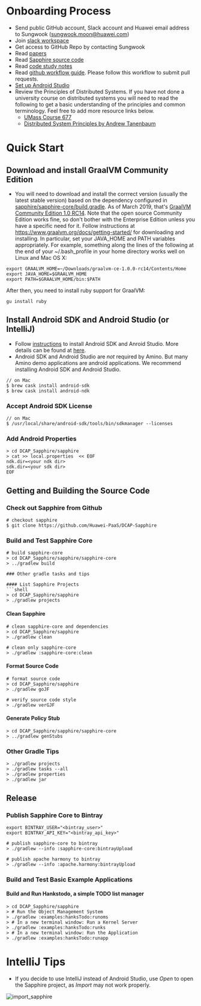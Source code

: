 # Onboarding Process

* Send public GitHub account, Slack account and Huawei email address to Sungwook (sungwook.moon@huawei.com)
* Join [slack workspace](https://huawei.slack.com/)
* Get access to GitHub Repo by contacting Sungwook
* Read [papers](https://sapphire.cs.washington.edu/research/)
* Read [Sapphire source code](https://sapphire.cs.washington.edu/code.html)
* Read [code study notes](./code_study/)
* Read [github workflow guide](https://github.com/kubernetes/community/blob/master/contributors/guide/github-workflow.md). Please follow this workflow to submit pull requests.
* [Set up Android Studio](https://github.com/Huawei-PaaS/DCAP-Sapphire/blob/master/docs/Development.md)
* Review the Principles of Distributed Systems. If you have not done a university course on distributed systems you will need to read the following to get a basic understanding of the principles and common terminology. Feel free to add more resource links below.
  * [UMass Course 677](http://lass.cs.umass.edu/~shenoy/courses/677/)
  * [Distributed System Principles by Andrew Tanenbaum](https://www.amazon.com/Distributed-Systems-Principles-Andrew-Tanenbaum/dp/153028175X)


# Quick Start
## Download and install GraalVM Community Edition
* You will need to download and install the corrrect version (usually the latest stable version) 
  based on the dependency configured in 
  [sapphire/sapphire-core/build.gradle](https://github.com/Huawei-PaaS/DCAP-Sapphire/blob/master/sapphire/sapphire-core/build.gradle). 
  As of March 2019, that's 
  [GraalVM Community Edition 1.0 RC14](https://github.com/oracle/graal/releases/tag/vm-1.0.0-rc14).
  Note that the open source Community Edition works fine, so don't bother with the Enterprise Edition unless 
  you have a specific need for it.
  Follow instructions at  https://www.graalvm.org/docs/getting-started/ for downloading and installing.
  In particular, set your JAVA_HOME and PATH variables appropriately.  For example, something along the lines of the following at the end of your ~/.bash_profile in your home directory works well on Linux and Mac OS X:
```  
export GRAALVM_HOME=~/Downloads/graalvm-ce-1.0.0-rc14/Contents/Home
export JAVA_HOME=$GRAALVM_HOME
export PATH=$GRAALVM_HOME/bin:$PATH
```
  After then, you need to install ruby support for GraalVM:
```
gu install ruby
```

## Install Android SDK and Android Studio (or IntelliJ)
* Follow [instructions](https://developer.android.com/studio/) to install Android SDK and Anroid Studio. More details can be found at [here](https://wiki.appcelerator.org/display/guides2/Installing+the+Android+SDK#InstallingtheAndroidSDK-InstallingAndroidSDKToolsonmacOS).
* Android SDK and Android Studio are *not* required by Amino. But many Amino demo applications are android applications. We recommend installing Android SDK and Android Studio.
```shell
// on Mac
$ brew cask install android-sdk
$ brew cask install android-ndk
```

### Accept Android SDK License
```shell
// on Mac
$ /usr/local/share/android-sdk/tools/bin/sdkmanager --licenses
```

### Add Android Properties
```shell
> cd DCAP_Sapphire/sapphire
> cat >> local.properties  << EOF
ndk.dir=<your ndk dir>
sdk.dir=<your sdk dir>
EOF
```

## Getting and Building the Source Code

### Check out Sapphire from Github
```shell
# checkout sapphire
$ git clone https://github.com/Huawei-PaaS/DCAP-Sapphire
```

### Build and Test Sapphire Core
```shell
# build sapphire-core
> cd DCAP_Sapphire/sapphire/sapphire-core
> ../gradlew build

### Other gradle tasks and tips

#### List Sapphire Projects
```shell
> cd DCAP_Sapphire/sapphire
> ./gradlew projects
```

#### Clean Sapphire
```shell
# clean sapphire-core and dependencies
> cd DCAP_Sapphire/sapphire
> ./gradlew clean

# clean only sapphire-core
> ./gradlew :sapphire-core:clean
```

#### Format Source Code
```shell
# format source code
> cd DCAP_Sapphire/sapphire
> ./gradlew goJF

# verify source code style
> ./gradlew verGJF
```

#### Generate Policy Stub
```shell
> cd DCAP_Sapphire/sapphire/sapphire-core
> ../gradlew genStubs
```

### Other Gradle Tips
```shell
> ./gradlew projects
> ./gradlew tasks --all
> ./gradlew properties
> ./gradlew jar
```

## Release

### Publish Sapphire Core to Bintray 
```shell
export BINTRAY_USER="<bintray_user>"
export BINTRAY_API_KEY="<bintray_api_key>"

# publish sapphire-core to bintray
> ./gradlew --info :sapphire-core:bintrayUpload

# publish apache harmony to bintray
> ./gradlew --info :apache.harmony:bintrayUpload
```


### Build and Test Basic Example Applications
#### Build and Run Hankstodo, a simple TODO list manager
```shell
> cd DCAP_Sapphire/sapphire
> # Run the Object Management System
> ./gradlew :examples:hanksTodo:runoms
> # In a new terminal window: Run a Kernel Server
> ./gradlew :examples:hanksTodo:runks
> # In a new terminal window: Run the Application
> ./gradlew :examples:hanksTodo:runapp
```

# IntelliJ Tips
* If you decide to use IntelliJ instead of Android Studio, use *Open* to open the Sapphire project, 
  as *Import* may not work properly.

![import_sapphire](../images/ImportSapphireInIntelliJ.png)
